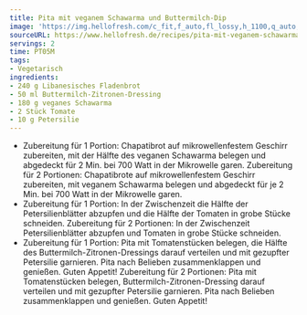```yaml
---
title: Pita mit veganem Schawarma und Buttermilch-Dip
image: 'https://img.hellofresh.com/c_fit,f_auto,fl_lossy,h_1100,q_auto,w_2600/hellofresh_s3/image/pita-mit-veganem-schawarma-und-buttermilch-dip-72772174.jpg'
sourceURL: https://www.hellofresh.de/recipes/pita-mit-veganem-schawarma-und-buttermilch-dip-634e50eae5487c55a504e001
servings: 2
time: PT05M
tags:
- Vegetarisch
ingredients:
- 240 g Libanesisches Fladenbrot
- 50 ml Buttermilch-Zitronen-Dressing
- 180 g veganes Schawarma
- 2 Stück Tomate
- 10 g Petersilie
---
```


- Zubereitung für 1 Portion: Chapatibrot auf mikrowellenfestem Geschirr zubereiten, mit der Hälfte des veganen Schawarma belegen und abgedeckt für 2 Min. bei 700 Watt in der Mikrowelle garen.   Zubereitung für 2 Portionen: ﻿Chapatibrote auf mikrowellenfestem Geschirr zubereiten, mit veganem Schawarma belegen und abgedeckt für je 2 Min. bei 700 Watt in der Mikrowelle garen.
- Zubereitung für 1 Portion: In der Zwischenzeit die Hälfte der Petersilienblätter abzupfen und die Hälfte der Tomaten in grobe Stücke schneiden.   Zubereitung für 2 Portionen: ﻿In der Zwischenzeit Petersilienblätter abzupfen und Tomaten in grobe Stücke schneiden.
- Zubereitung für 1 Portion: Pita mit Tomatenstücken belegen, die Hälfte des Buttermilch-Zitronen-Dressings darauf verteilen und mit gezupfter Petersilie garnieren. Pita nach Belieben zusammenklappen und genießen.  Guten Appetit!   Zubereitung für 2 Portionen: Pita mit Tomatenstücken belegen, Buttermilch-Zitronen-Dressing darauf verteilen und mit gezupfter Petersilie garnieren. Pita nach Belieben zusammenklappen und genießen.  Guten Appetit!
